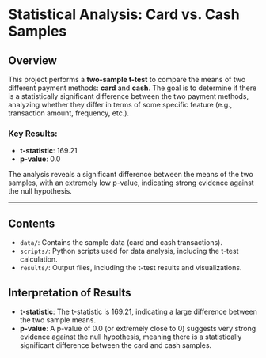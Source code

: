# Statistical Analysis: Card vs. Cash Samples

## Overview

This project performs a **two-sample t-test** to compare the means of two different payment methods: **card** and **cash**. The goal is to determine if there is a statistically significant difference between the two payment methods, analyzing whether they differ in terms of some specific feature (e.g., transaction amount, frequency, etc.).

### Key Results:
- **t-statistic**: 169.21
- **p-value**: 0.0

The analysis reveals a significant difference between the means of the two samples, with an extremely low p-value, indicating strong evidence against the null hypothesis.

---

## Contents

- `data/`: Contains the sample data (card and cash transactions).
- `scripts/`: Python scripts used for data analysis, including the t-test calculation.
- `results/`: Output files, including the t-test results and visualizations.

## Interpretation of Results

- **t-statistic**: The t-statistic is 169.21, indicating a large difference between the two sample means.
- **p-value**: A p-value of 0.0 (or extremely close to 0) suggests very strong evidence against the null hypothesis, meaning there is a statistically significant difference between the card and cash samples.
